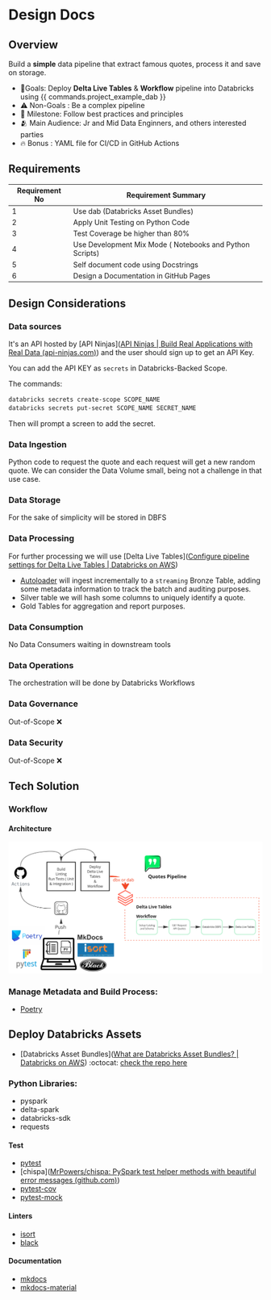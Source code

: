 # Design Docs

## Overview

Build a **simple** data pipeline that extract famous quotes, process it and save on storage.

- 🎯Goals: Deploy **Delta Live Tables** & **Workflow** pipeline into Databricks using {{ commands.project_example_dab }}
- ⚠️ Non-Goals : Be a complex pipeline
- 🌟 Milestone: Follow best practices and principles
- 🫂 Main Audience: Jr and Mid Data Enginners, and others interested parties
- 🔥 Bonus : YAML file for CI/CD in GitHub Actions

## Requirements

| Requirement No | Requirement Summary                                      |
| -------------- | -------------------------------------------------------- |
| 1              | Use dab (Databricks Asset Bundles)                       |
| 2              | Apply Unit Testing on Python Code                        |
| 3              | Test Coverage be higher than 80%                         |
| 4              | Use Development Mix Mode ( Notebooks and Python Scripts) |
| 5              | Self document code using Docstrings                      |
| 6              | Design a Documentation in GitHub Pages                   |


## Design Considerations

### Data sources
It's an API hosted by [API Ninjas]([API Ninjas | Build Real Applications with Real Data (api-ninjas.com)](https://api-ninjas.com/)) and the user should sign up to get an API Key.

You can add the API KEY as `secrets` in Databricks-Backed Scope.

The commands:
```bash
databricks secrets create-scope SCOPE_NAME
databricks secrets put-secret SCOPE_NAME SECRET_NAME
```

Then will prompt a screen to add the secret.

### Data Ingestion
Python code to request the quote and each request will get a new random quote. We can consider the  Data Volume small, being not a challenge in that use case.

### Data Storage
For the sake of simplicity will be stored in DBFS

### Data Processing
For further processing we will use [Delta Live Tables]([Configure pipeline settings for Delta Live Tables | Databricks on AWS](https://docs.databricks.com/en/delta-live-tables/settings.html))

- [Autoloader](https://learn.microsoft.com/en-us/azure/databricks/ingestion/auto-loader/) will ingest incrementally to a `streaming` Bronze Table, adding some metadata information to track the batch and auditing purposes.
- Silver table we will hash some columns to uniquely identify a quote.
- Gold Tables for aggregation and report purposes.

### Data Consumption
No Data Consumers waiting in downstream tools

### Data Operations
The orchestration will be done by Databricks Workflows

### Data Governance
Out-of-Scope ❌

### Data Security
Out-of-Scope ❌


## Tech Solution

### Workflow

#### Architecture

![Architecture](./assets/dbx_or_dab.png)


### Manage Metadata and Build Process:
- [Poetry](https://python-poetry.org/)

## Deploy Databricks Assets
- [Databricks Asset Bundles]([What are Databricks Asset Bundles? | Databricks on AWS](https://docs.databricks.com/en/dev-tools/bundles/index.html)) :octocat:  [check the repo here](https://github.com/doug-pires/quotes_dab)

### Python Libraries:
 - pyspark
 - delta-spark
 - databricks-sdk
 - requests


#### Test
 - [pytest](https://pypi.org/project/pytest/)
 - [chispa]([MrPowers/chispa: PySpark test helper methods with beautiful error messages (github.com)](https://github.com/MrPowers/chispa))
 - [pytest-cov](https://pypi.org/project/pytest-cov/)
 - [pytest-mock](https://pypi.org/project/pytest-mock/)

#### Linters
 - [isort](https://pypi.org/project/isort/)
 - [black](https://pypi.org/project/black/)

#### Documentation
 - [mkdocs](https://pypi.org/project/mkdocs/)
 - [mkdocs-material](https://pypi.org/project/mkdocs-material/)

